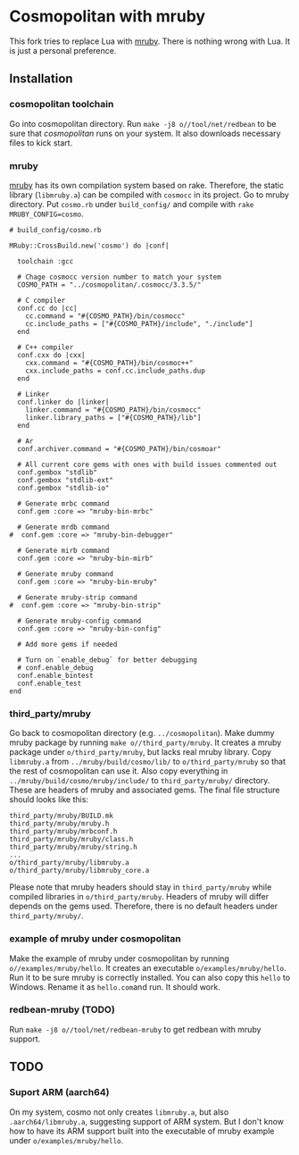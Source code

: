 # Cosmopolitan with mruby

This fork tries to replace Lua with [mruby](https://mruby.org/). There is nothing wrong with Lua. It is just a personal preference.

## Installation

### cosmopolitan toolchain

Go into cosmopolitan directory. Run `make -j8 o//tool/net/redbean` to be sure that *cosmopolitan* runs on your system. It also downloads necessary files to kick start.

### mruby

[mruby](https://mruby.org/) has its own compilation system based on rake. Therefore, the static library (`libmruby.a`) can be compiled with `cosmocc` in its project. Go to mruby directory. Put `cosmo.rb` under `build_config/` and compile with `rake MRUBY_CONFIG=cosmo`.

```
# build_config/cosmo.rb

MRuby::CrossBuild.new('cosmo') do |conf|

  toolchain :gcc

  # Chage cosmocc version number to match your system
  COSMO_PATH = "../cosmopolitan/.cosmocc/3.3.5/"

  # C compiler
  conf.cc do |cc|
    cc.command = "#{COSMO_PATH}/bin/cosmocc"
    cc.include_paths = ["#{COSMO_PATH}/include", "./include"]
  end

  # C++ compiler
  conf.cxx do |cxx|
    cxx.command = "#{COSMO_PATH}/bin/cosmoc++"
    cxx.include_paths = conf.cc.include_paths.dup
  end

  # Linker
  conf.linker do |linker|
    linker.command = "#{COSMO_PATH}/bin/cosmocc"
    linker.library_paths = ["#{COSMO_PATH}/lib"]
  end

  # Ar
  conf.archiver.command = "#{COSMO_PATH}/bin/cosmoar"

  # All current core gems with ones with build issues commented out
  conf.gembox "stdlib"
  conf.gembox "stdlib-ext"
  conf.gembox "stdlib-io"

  # Generate mrbc command
  conf.gem :core => "mruby-bin-mrbc"

  # Generate mrdb command
#  conf.gem :core => "mruby-bin-debugger"

  # Generate mirb command
  conf.gem :core => "mruby-bin-mirb"

  # Generate mruby command
  conf.gem :core => "mruby-bin-mruby"

  # Generate mruby-strip command
#  conf.gem :core => "mruby-bin-strip"

  # Generate mruby-config command
  conf.gem :core => "mruby-bin-config"

  # Add more gems if needed

  # Turn on `enable_debug` for better debugging
  # conf.enable_debug
  conf.enable_bintest
  conf.enable_test
end
```

### third_party/mruby

Go back to cosmopolitan directory (e.g. `../cosmopolitan`). Make dummy mruby package by running `make o//third_party/mruby`. It creates a mruby package under `o/third_party/mruby`, but lacks real mruby library. Copy `libmruby.a` from `../mruby/build/cosmo/lib/` to `o/third_party/mruby` so that the rest of cosmopolitan can use it. Also copy everything in `../mruby/build/cosmo/mruby/include/` to `third_party/mruby/` directory. These are headers of mruby and associated gems. The final file structure should looks like this:

```
third_party/mruby/BUILD.mk
third_party/mruby/mruby.h
third_party/mruby/mrbconf.h
third_party/mruby/mruby/class.h
third_party/mruby/mruby/string.h
...
o/third_party/mruby/libmruby.a
o/third_party/mruby/libmruby_core.a
```

Please note that mruby headers should stay in `third_party/mruby` while compiled libraries in `o/third_party/mruby`. Headers of mruby will differ depends on the gems used. Therefore, there is no default headers under `third_party/mruby/`.

### example of mruby under cosmopolitan

Make the example of mruby under cosmopolitan by running `o//examples/mruby/hello`. It creates an executable `o/examples/mruby/hello`. Run it to be sure mruby is correctly installed. You can also copy this `hello` to Windows. Rename it as `hello.com`and run. It should work.

### redbean-mruby (TODO)

Run `make -j8 o//tool/net/redbean-mruby` to get redbean with mruby support.

## TODO

### Suport ARM (aarch64)

On my system, cosmo not only creates `libmruby.a`, but also `.aarch64/libmruby.a`, suggesting support of ARM system. But I don't know how to have its ARM support built into the executable of mruby example under `o/examples/mruby/hello`.
